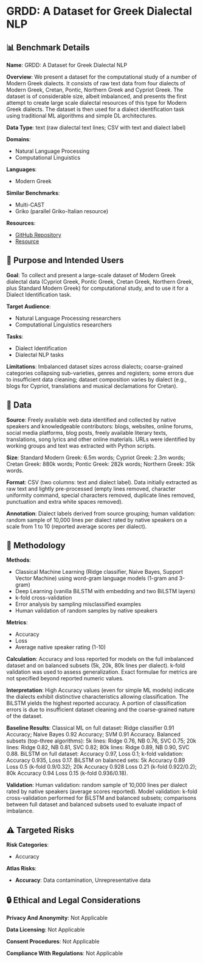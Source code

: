 # GRDD: A Dataset for Greek Dialectal NLP

## 📊 Benchmark Details

**Name**: GRDD: A Dataset for Greek Dialectal NLP

**Overview**: We present a dataset for the computational study of a number of Modern Greek dialects. It consists of raw text data from four dialects of Modern Greek, Cretan, Pontic, Northern Greek and Cypriot Greek. The dataset is of considerable size, albeit imbalanced, and presents the first attempt to create large scale dialectal resources of this type for Modern Greek dialects. The dataset is then used for a dialect identification task using traditional ML algorithms and simple DL architectures.

**Data Type**: text (raw dialectal text lines; CSV with text and dialect label)

**Domains**:
- Natural Language Processing
- Computational Linguistics

**Languages**:
- Modern Greek

**Similar Benchmarks**:
- Multi-CAST
- Griko (parallel Griko-Italian resource)

**Resources**:
- [GitHub Repository](https://github.com/StergiosCha/Greek_dialect_corpus)
- [Resource](https://arxiv.org/abs/2308.00802)

## 🎯 Purpose and Intended Users

**Goal**: To collect and present a large-scale dataset of Modern Greek dialectal data (Cypriot Greek, Pontic Greek, Cretan Greek, Northern Greek, plus Standard Modern Greek) for computational study, and to use it for a Dialect Identification task.

**Target Audience**:
- Natural Language Processing researchers
- Computational Linguistics researchers

**Tasks**:
- Dialect Identification
- Dialectal NLP tasks

**Limitations**: Imbalanced dataset sizes across dialects; coarse-grained categories collapsing sub-varieties, genres and registers; some errors due to insufficient data cleaning; dataset composition varies by dialect (e.g., blogs for Cypriot, translations and musical declamations for Cretan).

## 💾 Data

**Source**: Freely available web data identified and collected by native speakers and knowledgeable contributors: blogs, websites, online forums, social media platforms, blog posts, freely available literary texts, translations, song lyrics and other online materials. URLs were identified by working groups and text was extracted with Python scripts.

**Size**: Standard Modern Greek: 6.5m words; Cypriot Greek: 2.3m words; Cretan Greek: 880k words; Pontic Greek: 282k words; Northern Greek: 35k words.

**Format**: CSV (two columns: text and dialect label). Data initially extracted as raw text and lightly pre-processed (empty lines removed, character uniformity command, special characters removed, duplicate lines removed, punctuation and extra white spaces removed).

**Annotation**: Dialect labels derived from source grouping; human validation: random sample of 10,000 lines per dialect rated by native speakers on a scale from 1 to 10 (reported average scores per dialect).

## 🔬 Methodology

**Methods**:
- Classical Machine Learning (Ridge classifier, Naive Bayes, Support Vector Machine) using word-gram language models (1-gram and 3-gram)
- Deep Learning (vanilla BiLSTM with embedding and two BiLSTM layers)
- k-fold cross-validation
- Error analysis by sampling misclassified examples
- Human validation of random samples by native speakers

**Metrics**:
- Accuracy
- Loss
- Average native speaker rating (1-10)

**Calculation**: Accuracy and loss reported for models on the full imbalanced dataset and on balanced subsets (5k, 20k, 80k lines per dialect). k-fold validation was used to assess generalization. Exact formulae for metrics are not specified beyond reported numeric values.

**Interpretation**: High Accuracy values (even for simple ML models) indicate the dialects exhibit distinctive characteristics allowing classification. The BiLSTM yields the highest reported accuracy. A portion of classification errors is due to insufficient dataset cleaning and the coarse-grained nature of the dataset.

**Baseline Results**: Classical ML on full dataset: Ridge classifier 0.91 Accuracy; Naive Bayes 0.92 Accuracy; SVM 0.91 Accuracy. Balanced subsets (top-three algorithms): 5k lines: Ridge 0.76, NB 0.76, SVC 0.75; 20k lines: Ridge 0.82, NB 0.81, SVC 0.82; 80k lines: Ridge 0.89, NB 0.90, SVC 0.88. BiLSTM on full dataset: Accuracy 0.97, Loss 0.1; k-fold validation: Accuracy 0.935, Loss 0.17. BiLSTM on balanced sets: 5k Accuracy 0.89 Loss 0.5 (k-fold 0.9/0.32); 20k Accuracy 0.928 Loss 0.21 (k-fold 0.922/0.2); 80k Accuracy 0.94 Loss 0.15 (k-fold 0.936/0.18).

**Validation**: Human validation: random sample of 10,000 lines per dialect rated by native speakers (average scores reported). Model validation: k-fold cross-validation performed for BiLSTM and balanced subsets; comparisons between full dataset and balanced subsets used to evaluate impact of imbalance.

## ⚠️ Targeted Risks

**Risk Categories**:
- Accuracy

**Atlas Risks**:
- **Accuracy**: Data contamination, Unrepresentative data

## 🔒 Ethical and Legal Considerations

**Privacy And Anonymity**: Not Applicable

**Data Licensing**: Not Applicable

**Consent Procedures**: Not Applicable

**Compliance With Regulations**: Not Applicable
